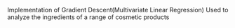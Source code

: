 Implementation of Gradient Descent(Multivariate Linear Regression)
Used to analyze the ingredients of a range of cosmetic products
